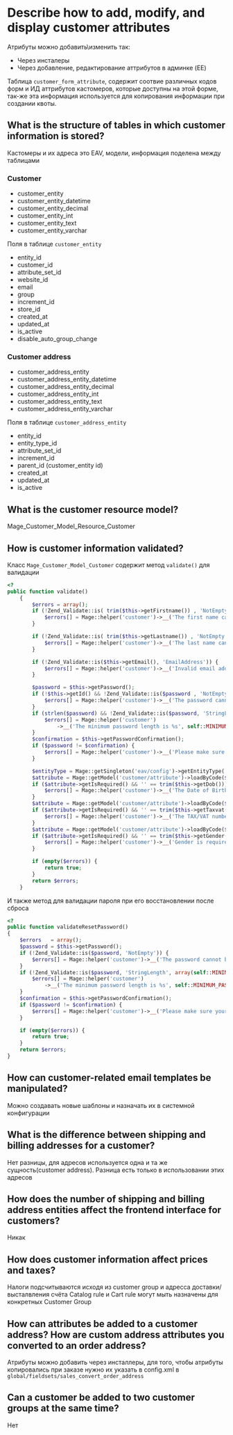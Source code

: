 # Describe how to add, modify, and display customer attributes

Атрибуты можно добавить\изменить так:

  - Через инсталеры
  - Через добавление, редактирование аттрибутов в админке (EE)

Таблица `customer_form_attribute`, содержит соотвие различных кодов форм и ИД аттрибутов кастомеров, которые доступны на этой форме, так-же эта информация используется для копирования информации при создании квоты.


## What is the structure of tables in which customer information is stored?

Кастомеры и их адреса это EAV, модели, информация поделена между таблицами

### Customer

  - customer_entity
  - customer_entity_datetime
  - customer_entity_decimal
  - customer_entity_int
  - customer_entity_text
  - customer_entity_varchar

Поля в таблице `customer_entity`

  - entity_id
  - customer_id
  - attribute_set_id
  - website_id
  - email
  - group
  - increment_id
  - store_id
  - created_at
  - updated_at
  - is_active
  - disable_auto_group_change

### Customer address

  - customer_address_entity
  - customer_address_entity_datetime
  - customer_address_entity_decimal
  - customer_address_entity_int
  - customer_address_entity_text
  - customer_address_entity_varchar

Поля в таблице `customer_address_entity`

  - entity_id
  - entity_type_id
  - attribute_set_id
  - increment_id
  - parent_id (customer_entity id)
  - created_at
  - updated_at
  - is_active


## What is the customer resource model?

Mage_Customer_Model_Resource_Customer

## How is customer information validated?

Класс `Mage_Customer_Model_Customer` содержит метод `validate()` для валидации

```php
<?
public function validate()
    {
        $errors = array();
        if (!Zend_Validate::is( trim($this->getFirstname()) , 'NotEmpty')) {
            $errors[] = Mage::helper('customer')->__('The first name cannot be empty.');
        }

        if (!Zend_Validate::is( trim($this->getLastname()) , 'NotEmpty')) {
            $errors[] = Mage::helper('customer')->__('The last name cannot be empty.');
        }

        if (!Zend_Validate::is($this->getEmail(), 'EmailAddress')) {
            $errors[] = Mage::helper('customer')->__('Invalid email address "%s".', $this->getEmail());
        }

        $password = $this->getPassword();
        if (!$this->getId() && !Zend_Validate::is($password , 'NotEmpty')) {
            $errors[] = Mage::helper('customer')->__('The password cannot be empty.');
        }
        if (strlen($password) && !Zend_Validate::is($password, 'StringLength', array(self::MINIMUM_PASSWORD_LENGTH))) {
            $errors[] = Mage::helper('customer')
                ->__('The minimum password length is %s', self::MINIMUM_PASSWORD_LENGTH);
        }
        $confirmation = $this->getPasswordConfirmation();
        if ($password != $confirmation) {
            $errors[] = Mage::helper('customer')->__('Please make sure your passwords match.');
        }

        $entityType = Mage::getSingleton('eav/config')->getEntityType('customer');
        $attribute = Mage::getModel('customer/attribute')->loadByCode($entityType, 'dob');
        if ($attribute->getIsRequired() && '' == trim($this->getDob())) {
            $errors[] = Mage::helper('customer')->__('The Date of Birth is required.');
        }
        $attribute = Mage::getModel('customer/attribute')->loadByCode($entityType, 'taxvat');
        if ($attribute->getIsRequired() && '' == trim($this->getTaxvat())) {
            $errors[] = Mage::helper('customer')->__('The TAX/VAT number is required.');
        }
        $attribute = Mage::getModel('customer/attribute')->loadByCode($entityType, 'gender');
        if ($attribute->getIsRequired() && '' == trim($this->getGender())) {
            $errors[] = Mage::helper('customer')->__('Gender is required.');
        }

        if (empty($errors)) {
            return true;
        }
        return $errors;
    }
```

И также метод для валидации пароля при его восстановлении после сброса

```php
<?
public function validateResetPassword()
{
    $errors   = array();
    $password = $this->getPassword();
    if (!Zend_Validate::is($password, 'NotEmpty')) {
        $errors[] = Mage::helper('customer')->__('The password cannot be empty.');
    }
    if (!Zend_Validate::is($password, 'StringLength', array(self::MINIMUM_PASSWORD_LENGTH))) {
        $errors[] = Mage::helper('customer')
            ->__('The minimum password length is %s', self::MINIMUM_PASSWORD_LENGTH);
    }
    $confirmation = $this->getPasswordConfirmation();
    if ($password != $confirmation) {
        $errors[] = Mage::helper('customer')->__('Please make sure your passwords match.');
    }

    if (empty($errors)) {
        return true;
    }
    return $errors;
}
```

## How can customer-related email templates be manipulated?

Можно создавать новые шаблоны и назначать их в системной конфигурации

## What is the difference between shipping and billing addresses for a customer?

Нет разницы, для адресов используется одна и та же сущность(customer address). Разница есть только в использовании этих адресов

## How does the number of shipping and billing address entities affect the frontend interface for customers?

Никак

## How does customer information affect prices and taxes?

Налоги подсчитываются исходя из customer group и адресса доставки/высталвления счёта
Catalog rule и Cart rule могут мыть назначены для конкретных Customer Group

## How can attributes be added to a customer address? How are custom address attributes you converted to an order address?

Атрибуты можно добавить через инсталлеры, для того, чтобы атрибуты копировались при заказе нужно их указать в config.xml в `global/fieldsets/sales_convert_order_address`

## Can a customer be added to two customer groups at the same time?

Нет
